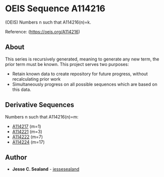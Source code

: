 # OEIS Sequence A114216

(OEIS) Numbers n such that A114216(n)=k.

Reference: (https://oeis.org/A114216)


## About

This series is recursively generated, meaning to generate any new term, the prior term must be known. This project serves two purposes:
* Retain known data to create repository for future progress, without recalculating prior work
* Simultaneously progress on all possible sequences which are based on this data.

## Derivative Sequences
Numbers n such that A114216(n)=m:

* [A114217](https://oeis.org/A114217) (m=1)
* [A114221](https://oeis.org/A114221) (m=3) 
* [A114222](https://oeis.org/A114222) (m=7)
* [A114224](https://oeis.org/A114224) (m=17) 

## Author

* **Jesse C. Sealand** - [jessesealand](https://github.com/jessesealand)
